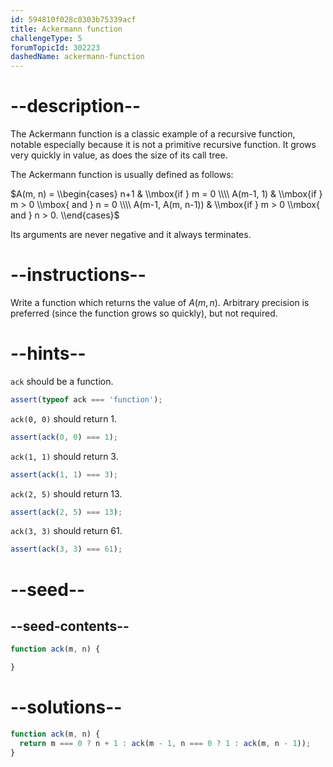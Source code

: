 ```yaml
---
id: 594810f028c0303b75339acf
title: Ackermann function
challengeType: 5
forumTopicId: 302223
dashedName: ackermann-function
---
```


# --description--

The Ackermann function is a classic example of a recursive function, notable especially because it is not a primitive recursive function. It grows very quickly in value, as does the size of its call tree.

The Ackermann function is usually defined as follows:

$A(m, n) = \\begin{cases} n+1 & \\mbox{if } m = 0 \\\\ A(m-1, 1) & \\mbox{if } m > 0 \\mbox{ and } n = 0 \\\\ A(m-1, A(m, n-1)) & \\mbox{if } m > 0 \\mbox{ and } n > 0. \\end{cases}$

Its arguments are never negative and it always terminates.

# --instructions--

Write a function which returns the value of $A(m, n)$. Arbitrary precision is preferred (since the function grows so quickly), but not required.

# --hints--

`ack` should be a function.

```js
assert(typeof ack === 'function');
```

`ack(0, 0)` should return 1.

```js
assert(ack(0, 0) === 1);
```

`ack(1, 1)` should return 3.

```js
assert(ack(1, 1) === 3);
```

`ack(2, 5)` should return 13.

```js
assert(ack(2, 5) === 13);
```

`ack(3, 3)` should return 61.

```js
assert(ack(3, 3) === 61);
```

# --seed--

## --seed-contents--

```js
function ack(m, n) {

}
```

# --solutions--

```js
function ack(m, n) {
  return m === 0 ? n + 1 : ack(m - 1, n === 0 ? 1 : ack(m, n - 1));
}
```
